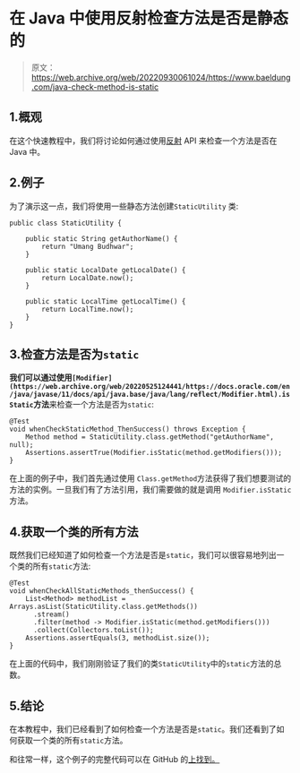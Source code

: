 # 在 Java 中使用反射检查方法是否是静态的

> 原文：<https://web.archive.org/web/20220930061024/https://www.baeldung.com/java-check-method-is-static>

## 1.概观

在这个快速教程中，我们将讨论如何通过使用[反射](/web/20220525124441/https://www.baeldung.com/java-reflection) API 来检查一个方法是否在 Java 中。

## 2.例子

为了演示这一点，我们将使用一些静态方法创建`StaticUtility` 类:

```
public class StaticUtility {

    public static String getAuthorName() {
        return "Umang Budhwar";
    }

    public static LocalDate getLocalDate() {
        return LocalDate.now();
    }

    public static LocalTime getLocalTime() {
        return LocalTime.now();
    }
}
```

## 3.检查方法是否为`static`

**我们可以通过使用`[Modifier](https://web.archive.org/web/20220525124441/https://docs.oracle.com/en/java/javase/11/docs/api/java.base/java/lang/reflect/Modifier.html).isStatic`方法**来检查一个方法是否为`static`:

```
@Test
void whenCheckStaticMethod_ThenSuccess() throws Exception {
    Method method = StaticUtility.class.getMethod("getAuthorName", null);
    Assertions.assertTrue(Modifier.isStatic(method.getModifiers()));
}
```

在上面的例子中，我们首先通过使用 `Class.getMethod`方法获得了我们想要测试的方法的实例。一旦我们有了方法引用，我们需要做的就是调用 `Modifier.isStatic`方法。

## 4.获取一个类的所有方法

既然我们已经知道了如何检查一个方法是否是`static`，我们可以很容易地列出一个类的所有`static`方法:

```
@Test
void whenCheckAllStaticMethods_thenSuccess() {
    List<Method> methodList = Arrays.asList(StaticUtility.class.getMethods())
      .stream()
      .filter(method -> Modifier.isStatic(method.getModifiers()))
      .collect(Collectors.toList());
    Assertions.assertEquals(3, methodList.size());
} 
```

在上面的代码中，我们刚刚验证了我们的类`StaticUtility`中的`static`方法的总数。

## 5.结论

在本教程中，我们已经看到了如何检查一个方法是否是`static`。我们还看到了如何获取一个类的所有`static`方法。

和往常一样，这个例子的完整代码可以在 GitHub 的[上找到。](https://web.archive.org/web/20220525124441/https://github.com/eugenp/tutorials/tree/master/core-java-modules/core-java-reflection-2)